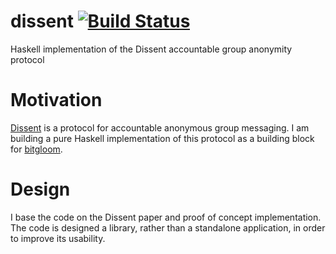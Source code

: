 dissent [![Build Status](https://travis-ci.org/solatis/dissent.png?branch=master)](https://travis-ci.org/solatis/dissent)
=======
 
Haskell implementation of the Dissent accountable group anonymity protocol

Motivation
==========

[Dissent](http://dedis.cs.yale.edu/dissent/papers/ccs10/) is a protocol for accountable anonymous group messaging. I am building a pure Haskell implementation of this protocol as a building block for [bitgloom](http://github.com/solatis/bitgloom).

Design
======
I base the code on the Dissent paper and proof of concept implementation. The code is designed a library, rather than a standalone application, in order to improve its usability.
